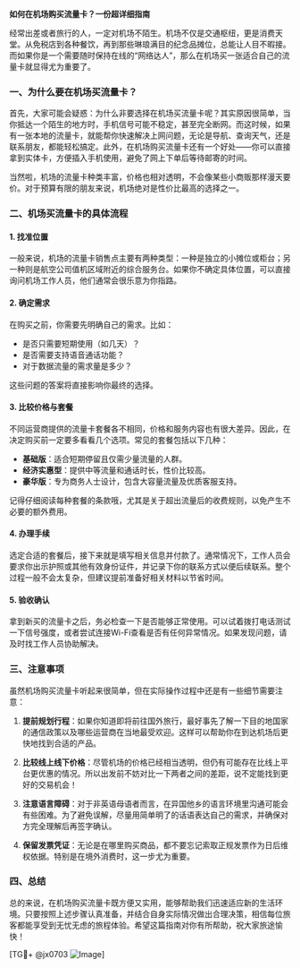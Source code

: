 **如何在机场购买流量卡？一份超详细指南**

经常出差或者旅行的人，一定对机场不陌生。机场不仅是交通枢纽，更是消费天堂。从免税店到各种餐饮，再到那些琳琅满目的纪念品摊位，总能让人目不暇接。而如果你是一个需要随时保持在线的“网络达人”，那么在机场买一张适合自己的流量卡就显得尤为重要了。

### 一、为什么要在机场买流量卡？

首先，大家可能会疑惑：为什么非要选择在机场买流量卡呢？其实原因很简单，当你抵达一个陌生的地方时，手机信号可能不稳定，甚至完全断网。而这时候，如果有一张本地的流量卡，就能帮你快速解决上网问题，无论是导航、查询天气，还是联系朋友，都能轻松搞定。此外，在机场购买流量卡还有一个好处——你可以直接拿到实体卡，方便插入手机使用，避免了网上下单后等待邮寄的时间。

当然啦，机场的流量卡种类丰富，价格也相对透明，不会像某些小商贩那样漫天要价。对于预算有限的朋友来说，机场绝对是性价比最高的选择之一。

### 二、机场买流量卡的具体流程

#### 1. 找准位置
一般来说，机场的流量卡销售点主要有两种类型：一种是独立的小摊位或柜台；另一种则是航空公司值机区域附近的综合服务台。如果你不确定具体位置，可以直接询问机场工作人员，他们通常会很乐意为你指路。

#### 2. 确定需求
在购买之前，你需要先明确自己的需求。比如：
- 是否只需要短期使用（如几天）？
- 是否需要支持语音通话功能？
- 对于数据流量的需求量是多少？

这些问题的答案将直接影响你最终的选择。

#### 3. 比较价格与套餐
不同运营商提供的流量卡套餐各不相同，价格和服务内容也有很大差异。因此，在决定购买前一定要多看看几个选项。常见的套餐包括以下几种：
- **基础版**：适合短期停留且仅需少量流量的人群。
- **经济实惠型**：提供中等流量和通话时长，性价比较高。
- **豪华版**：专为商务人士设计，包含大容量流量及优质客服支持。

记得仔细阅读每种套餐的条款哦，尤其是关于超出流量后的收费规则，以免产生不必要的额外费用。

#### 4. 办理手续
选定合适的套餐后，接下来就是填写相关信息并付款了。通常情况下，工作人员会要求你出示护照或其他有效身份证件，并记录下你的联系方式以便后续联系。整个过程一般不会太复杂，但建议提前准备好相关材料以节省时间。

#### 5. 验收确认
拿到新买的流量卡之后，务必检查一下是否能够正常使用。可以试着拨打电话测试一下信号强度，或者尝试连接Wi-Fi查看是否有任何异常情况。如果发现问题，请及时找工作人员协助解决。

### 三、注意事项

虽然机场购买流量卡听起来很简单，但在实际操作过程中还是有一些细节需要注意：

1. **提前规划行程**：如果你知道即将前往国外旅行，最好事先了解一下目的地国家的通信政策以及哪些运营商在当地最受欢迎。这样可以帮助你在到达机场后更快地找到合适的产品。

2. **比较线上线下价格**：尽管机场的价格已经相当透明，但仍有可能存在比线上平台更优惠的情况。所以出发前不妨对比一下两者之间的差距，说不定能找到更好的交易机会！

3. **注意语言障碍**：对于非英语母语者而言，在异国他乡的语言环境里沟通可能会有些困难。为了避免误解，尽量用简单明了的话语表达自己的需求，并确保对方完全理解后再签字确认。

4. **保留发票凭证**：无论是在哪里购买商品，都不要忘记索取正规发票作为日后维权依据。特别是在境外消费时，这一步尤为重要。

### 四、总结

总的来说，在机场购买流量卡既方便又实用，能够帮助我们迅速适应新的生活环境。只要按照上述步骤认真准备，并结合自身实际情况做出合理决策，相信每位旅客都能享受到无忧无虑的旅程体验。希望这篇指南对你有所帮助，祝大家旅途愉快！

[TG💪+ @jx0703 ![Image](https://github.com/user-attachments/assets/dbca1d08-cadb-493c-b0ec-ad6f7a83f270)]